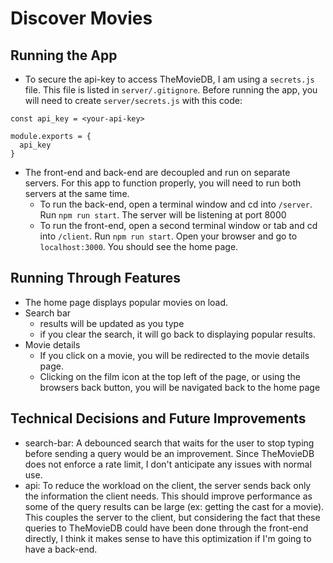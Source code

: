 # Discover Movies

## Running the App
* To secure the api-key to access TheMovieDB, I am using a `secrets.js` file. This file is listed in `server/.gitignore`. Before running the app, you will need to create `server/secrets.js` with this code:
```
const api_key = <your-api-key>

module.exports = {
  api_key
}
```
* The front-end and back-end are decoupled and run on separate servers. For this app to function properly, you will need to run both servers at the same time.
  * To run the back-end, open a terminal window and cd into `/server`. Run `npm run start`. The server will be listening at port 8000
  * To run the front-end, open a second terminal window or tab and cd into `/client`. Run `npm run start`. Open your browser and go to `localhost:3000`. You should see the home page.

## Running Through Features
* The home page displays popular movies on load.
* Search bar
  * results will be updated as you type
  * if you clear the search, it will go back to displaying popular results.
* Movie details
  * If you click on a movie, you will be redirected to the movie details page.
  * Clicking on the film icon at the top left of the page, or using the browsers back button, you will be navigated back to the home page

## Technical Decisions and Future Improvements
* search-bar: A debounced search that waits for the user to stop typing before sending a query would be an improvement. Since TheMovieDB does not enforce a rate limit, I don't anticipate any issues with normal use.
* api: To reduce the workload on the client, the server sends back only the information the client needs. This should improve performance as some of the query results can be large (ex: getting the cast for a movie). This couples the server to the client, but considering the fact that these queries to TheMovieDB could have been done through the front-end directly, I think it makes sense to have this optimization if I'm going to have a back-end.
